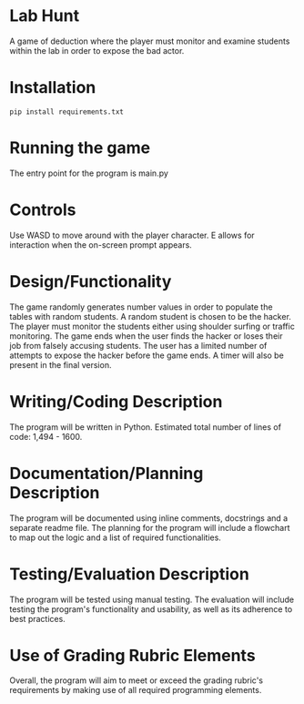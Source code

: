 
# Lab Hunt
A game of deduction where the player must monitor and examine students within the lab in order to expose the bad actor.

# Installation
```
pip install requirements.txt
```

# Running the game
The entry point for the program is main.py

# Controls
Use WASD to move around with the player character. E allows for interaction when the on-screen prompt appears.

# Design/Functionality
The game randomly generates number values in order to populate the tables with random students.
A random student is chosen to be the hacker.
The player must monitor the students either using shoulder surfing or traffic monitoring.
The game ends when the user finds the hacker or loses their job from falsely accusing students.
The user has a limited number of attempts to expose the hacker before the game ends.
A timer will also be present in the final version.

# Writing/Coding Description
The program will be written in Python.
Estimated total number of lines of code: 1,494 - 1600.

# Documentation/Planning Description
The program will be documented using inline comments, docstrings and a separate readme file.
The planning for the program will include a flowchart to map out the logic and a list of required functionalities.

# Testing/Evaluation Description
The program will be tested using manual testing.
The evaluation will include testing the program's functionality and usability, as well as its adherence to best practices.

# Use of Grading Rubric Elements
Overall, the program will aim to meet or exceed the grading rubric's requirements by making use of all required programming elements.
